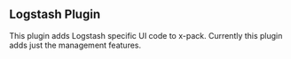 ## Logstash Plugin

This plugin adds Logstash specific UI code to x-pack. Currently this plugin adds just the management features.
